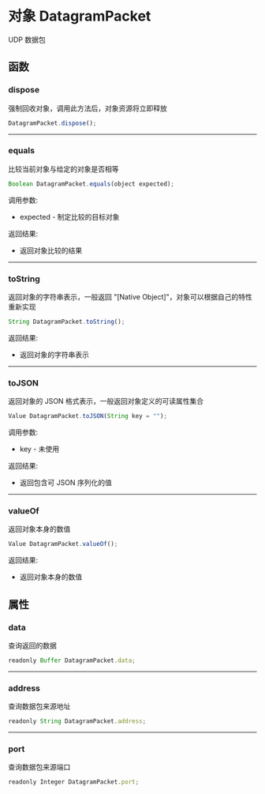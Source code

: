 # 对象 DatagramPacket
UDP 数据包

## 函数
        
### dispose
强制回收对象，调用此方法后，对象资源将立即释放
```JavaScript
DatagramPacket.dispose();
```

--------------------------
### equals
比较当前对象与给定的对象是否相等
```JavaScript
Boolean DatagramPacket.equals(object expected);
```

调用参数:
* expected - 制定比较的目标对象

返回结果:
* 返回对象比较的结果

--------------------------
### toString
返回对象的字符串表示，一般返回 "[Native Object]"，对象可以根据自己的特性重新实现
```JavaScript
String DatagramPacket.toString();
```

返回结果:
* 返回对象的字符串表示

--------------------------
### toJSON
返回对象的 JSON 格式表示，一般返回对象定义的可读属性集合
```JavaScript
Value DatagramPacket.toJSON(String key = "");
```

调用参数:
* key - 未使用

返回结果:
* 返回包含可 JSON 序列化的值

--------------------------
### valueOf
返回对象本身的数值
```JavaScript
Value DatagramPacket.valueOf();
```

返回结果:
* 返回对象本身的数值

## 属性
        
### data
查询返回的数据
```JavaScript
readonly Buffer DatagramPacket.data;
```

--------------------------
### address
查询数据包来源地址
```JavaScript
readonly String DatagramPacket.address;
```

--------------------------
### port
查询数据包来源端口
```JavaScript
readonly Integer DatagramPacket.port;
```

